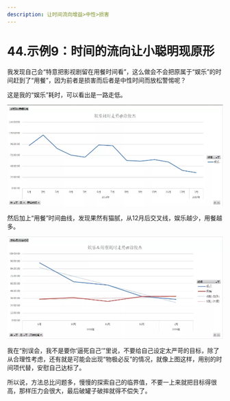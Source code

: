 ```yaml
---
description: 让时间流向增益>中性>损害
---
```


# 44.示例9：时间的流向让小聪明现原形

我发现自己会“特意把影视剧留在用餐时间看”，这么做会不会把原属于“娱乐”的时间赶到了“用餐”，因为前者是损害而后者是中性时间而放松警惕呢？

这是我的“娱乐”耗时，可以看出是一路走低。

![](../.gitbook/assets/tu-pian%20%2878%29.png)

然后加上“用餐”时间曲线，发现果然有猫腻，从12月后交叉线，娱乐越少，用餐越多。

![](../.gitbook/assets/tu-pian%20%28156%29.png)

我在“别误会，我不是要你‘逼死自己’”里说，不要给自己设定太严苛的目标，除了从合理性考虑，还有就是可能会出现“物极必反”的情况，就像上图这样，用别的时间项代替，安慰自己达标了。

所以说，方法总比问题多，慢慢的探索自己的临界值，不要一上来‌‌就把目标得很高，那样压力会很大，最后破罐子破摔就得不偿失了。

